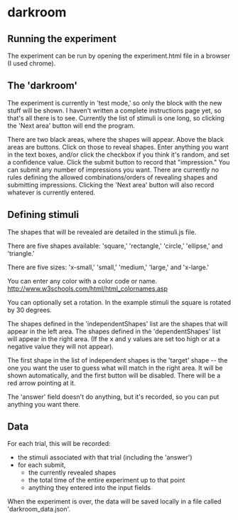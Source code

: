 # darkroom

## Running the experiment
The experiment can be run by opening the experiment.html file in a browser (I used chrome).

## The 'darkroom'
The experiment is currently in 'test mode,' so only the block with the new stuff will be shown.  I haven't written a complete instructions page yet, so that's all there is to see.
Currently the list of stimuli is one long, so clicking the 'Next area' button will end the program.

There are two black areas, where the shapes will appear.  Above the black areas are buttons.  Click on those to reveal shapes.
Enter anything you want in the text boxes, and/or click the checkbox if you think it's random, and set a confidence value.  Click the submit button to record that "impression."
You can submit any number of impressions you want.  There are currently no rules defining the allowed combinations/orders of revealing shapes and submitting impressions.
Clicking the 'Next area' button will also record whatever is currently entered.

## Defining stimuli
The shapes that will be revealed are detailed in the stimuli.js file.

There are five shapes available: 'square,' 'rectangle,' 'circle,' 'ellipse,' and 'triangle.'

There are five sizes: 'x-small,' 'small,' 'medium,' 'large,' and 'x-large.'

You can enter any color with a color code or name.
http://www.w3schools.com/html/html_colornames.asp

You can optionally set a rotation.  In the example stimuli the square is rotated by 30 degrees.

The shapes defined in the 'independentShapes' list are the shapes that will appear in the left area.  The shapes defined in the 'dependentShapes' list will appear in the right area.  (If the x and y values are set too high or at a negative value they will not appear).

The first shape in the list of independent shapes is the 'target' shape -- the one you want the user to guess what will match in the right area.  It will be shown automatically, and the first button will be disabled.  There will be a red arrow pointing at it.

The 'answer' field doesn't do anything, but it's recorded, so you can put anything you want there.

## Data
For each trial, this will be recorded:
- the stimuli associated with that trial (including the 'answer')
- for each submit,
	- the currently revealed shapes
	- the total time of the entire experiment up to that point
	- anything they entered into the input fields

When the experiment is over, the data will be saved locally in a file called 'darkroom_data.json'.